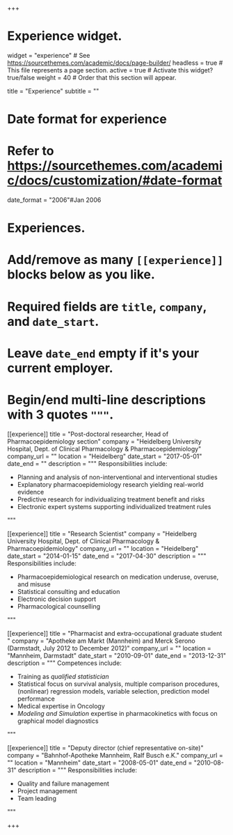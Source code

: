 +++
# Experience widget.
widget = "experience"  # See https://sourcethemes.com/academic/docs/page-builder/
headless = true  # This file represents a page section.
active = true  # Activate this widget? true/false
weight = 40  # Order that this section will appear.

title = "Experience"
subtitle = ""

# Date format for experience
#   Refer to https://sourcethemes.com/academic/docs/customization/#date-format
date_format = "2006"#Jan 2006

# Experiences.
#   Add/remove as many `[[experience]]` blocks below as you like.
#   Required fields are `title`, `company`, and `date_start`.
#   Leave `date_end` empty if it's your current employer.
#   Begin/end multi-line descriptions with 3 quotes `"""`.
[[experience]]
  title = "Post-doctoral researcher, Head of Pharmacoepidemiology section"
  company = "Heidelberg University Hospital, Dept. of Clinical Pharmacology & Pharmacoepidemiology"
  company_url = ""
  location = "Heidelberg"
  date_start = "2017-05-01"
  date_end = ""
  description = """
  Responsibilities include:
  
  * Planning and analysis of non-interventional and interventional studies
  * Explanatory pharmacoepidemiology research yielding real-world evidence
  * Predictive research for individualizing treatment benefit and risks 
  * Electronic expert systems supporting individualized treatment rules

  """
  
[[experience]]
  title = "Research Scientist"
  company = "Heidelberg University Hospital, Dept. of Clinical Pharmacology & Pharmacoepidemiology"
  company_url = ""
  location = "Heidelberg"
  date_start = "2014-01-15"
  date_end = "2017-04-30"
  description = """
  Responsibilities include:
  
  * Pharmacoepidemiological research on medication underuse, overuse, and misuse
  * Statistical consulting and education
  * Electronic decision support
  * Pharmacological counselling

  """
  
[[experience]]
  title = "Pharmacist and extra-occupational graduate student "
  company = "Apotheke am Markt (Mannheim) and Merck Serono (Darmstadt, July 2012 to December 2012)"
  company_url = ""
  location = "Mannheim, Darmstadt"
  date_start = "2010-09-01"
  date_end = "2013-12-31"
  description = """
  Competences include:
  
  * Training as *qualified statistician*
  * Statistical focus on survival analysis, multiple comparison procedures, (nonlinear) regression models, variable selection, prediction model performance
  * Medical expertise in Oncology
  * *Modeling and Simulation* expertise in pharmacokinetics with focus on graphical model diagnostics

  """

[[experience]]
  title = "Deputy director (chief representative on-site)"
  company = "Bahnhof-Apotheke Mannheim, Ralf Busch e.K."
  company_url = ""
  location = "Mannheim"
  date_start = "2008-05-01"
  date_end = "2010-08-31"
  description = """
  Responsibilities include:
  
  * Quality and failure management
  * Project management
  * Team leading 

  """  


+++
